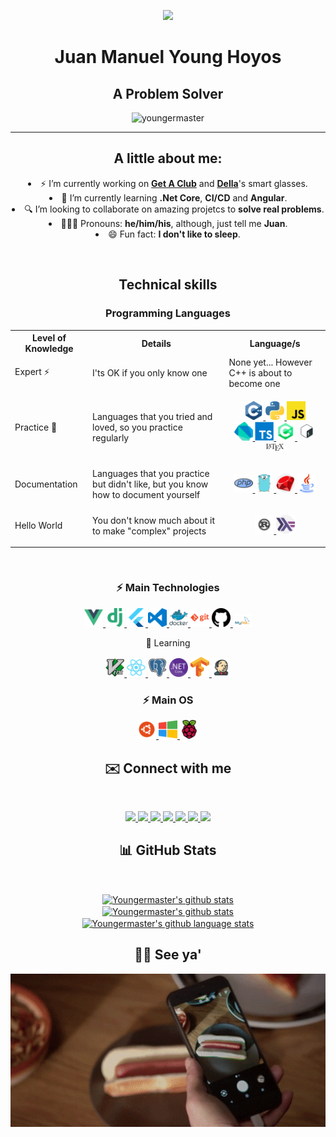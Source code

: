 <p align="center">
  <img width="250px" src="images/circle-cropped-profile.png" />
<h1 align="center">Juan Manuel Young Hoyos</h1>
<h2 align="center">A Problem Solver</h2>
<p align="center"> <img
    src="https://komarev.com/ghpvc/?username=youngermaster&label=Profile views&color=blue&style=plastic"
    alt="youngermaster" /> </p>
</p>

<hr />

<h2 align="center">A little about me:</h2>

<p align="center">
  <li align="center">⚡ I’m currently working on <strong><a href="https://getaclub.io">Get A Club</a></strong> and
    <strong> <a href="https://dellasmartglasses.web.app"> Della</a></strong>'s smart glasses.
  </li>
  <li align="center">📙 I’m currently learning <strong>.Net Core</strong>, <strong>CI/CD</strong> and
    <strong>Angular</strong>.
  </li>
  <li align="center">🔍 I’m looking to collaborate on amazing projetcs to <strong>solve real problems</strong>.</li>
  <li align="center">👱🏼‍♂️ Pronouns: <strong>he/him/his</strong>, although, just tell me <strong>Juan</strong>.</li>
  <li align="center">😄 Fun fact: <strong>I don't like to sleep</strong>.</li>
</p>

<br>
<h2 align="center">Technical skills</h2>

<h3 align="center">Programming Languages</h3>

<table style="width:100%">
  <tr>
    <th>Level of Knowledge</th>
    <th>Details</th>
    <th>Language/s</th>
  </tr>
  <tr>
    <td>Expert ⚡</td>
    <td>I'ts OK if you only know one</td>
    <td>
      None yet... However C++ is about to become one
    </td>
  </tr>
  <tr>
    <td>Practice 🧠</td>
    <td>Languages that you tried and loved, so you practice regularly</td>
    <td>
      <p align="center">
        <a href="https://github.com/Youngermaster?tab=repositories&q=&type=&language=c%2B%2B">
          <img alt="Cpp" width="30px" alt="Cpp" src="images/cpp.png" />
        </a>
        <a href="https://github.com/Youngermaster?tab=repositories&q=&type=&language=python">
          <img alt="python" width="30px" alt="python" src="images/python.png" />
        </a>
        <a href="https://github.com/Youngermaster?tab=repositories&q=&type=&language=javascript">
          <img alt="javascript" width="30px" alt="javascript" src="images/javascript.png" />
        </a>
        <br>
        <a href="https://github.com/Youngermaster?tab=repositories&q=&type=&language=dart">
          <img alt="Dart" width="30px" alt="Dart" src="images/dart.png" />
        </a>
        <a href="https://github.com/Youngermaster?tab=repositories&q=&type=&language=typescript">
          <img alt="typescript" width="30px" alt="typescript" src="images/typescript.png" />
        </a>
        <a href="https://github.com/Youngermaster?tab=repositories&q=&type=&language=c%23">
          <img alt="cSharp" width="30px" alt="cSharp" src="images/cSharp.png" />
        </a>
        <a href="https://github.com/Youngermaster?tab=repositories&q=&type=&language=shell">
          <img alt="bash" width="30px" alt="bash" src="images/bash.png" />
        </a>
        <a href="https://github.com/Youngermaster?tab=repositories&q=&type=&language=tex">
          <img alt="latex" width="30px" alt="latex" src="images/latex.png" />
        </a>
      </p>
    </td>
  </tr>
  <tr>
    <td>Documentation</td>
    <td>Languages that you practice but didn't like, but you know how to document yourself</td>
    <td>
      <p align="center">
        <a href="https://github.com/Youngermaster?tab=repositories&q=&type=&language=php">
          <img alt=php" width="30px" alt="php" src="images/php.png" />
        </a>
        <a href="https://github.com/Youngermaster/Learning-Programming-Languages/tree/master/Go">
          <img alt="go" width="30px" alt="go" src="images/go.png" />
        </a>
        <a href="https://github.com/Youngermaster/Learning-Programming-Languages/tree/master/Ruby">
          <img alt="ruby" width="30px" alt="ruby" src="images/ruby.png" />
        </a>
        <a href="https://github.com/Youngermaster?tab=repositories&q=&type=&language=java">
          <img alt="java" width="30px" alt="java" src="images/java.png" />
        </a>
      <p>
    </td>
  </tr>
  <tr>
    <td>Hello World</td>
    <td>You don't know much about it to make "complex" projects</td>
    <td>
      <p align="center">
        <a href="https://github.com/Youngermaster?tab=repositories&q=&type=&language=rust">
          <img alt="rust" width="30px" alt="rust" src="images/rust.png" />
        </a>
        <a href="https://github.com/Youngermaster?tab=repositories&q=&type=&language=haskell">
          <img alt="haskell" width="30px" alt="haskell" src="images/haskell.png" />
        </a>
      </p>
    </td>
  </tr>
</table>

<br>

<h3 align="center">⚡ Main Technologies</h3>
<p align="center">
  <a href="https://github.com/Youngermaster?tab=repositories&q=&type=&language=javascript">
    <img alt="vue" width="30px" alt="vue" src="images/vue.png" />
  </a>
  <a href="https://github.com/Youngermaster?tab=repositories&q=&type=&language=python">
    <img alt="django" width="30px" alt="django" src="images/django.png" />
  </a>
  <a href="https://github.com/Youngermaster?tab=repositories&q=&type=&language=dart">
    <img alt="flutter" width="30px" alt="flutter" src="images/flutter.png" />
  </a>
  <a href="https://gist.github.com/Youngermaster/d062cf824d5007105aa2ea32d6e988e2">
    <img alt="vscode" width="30px" alt="vscode" src="images/vscode.png" />
  </a>
  <a href="https://github.com/Youngermaster/Docker-Essentials-Coursera-Course">
    <img alt="docker" width="30px" alt="docker" src="images/docker.png" />
  </a>
  <a href="https://github.com/Youngermaster?tab=repositories">
    <img alt="git" width="30px" alt="git" src="images/git.png" />
  </a>
  <a
    href="https://raw.githubusercontent.com/github/explore/80688e429a7d4ef2fca1e82350fe8e3517d3494d/topics/github/github.png">
    <img alt="github" width="30px" alt="github" src="images/github.png" />
  </a>
  <a
    href="https://raw.githubusercontent.com/github/explore/80688e429a7d4ef2fca1e82350fe8e3517d3494d/topics/mysql/mysql.png">
    <img alt="mysql" width="30px" alt="mysql" src="images/mysql.png" />
  </a>
</p>

<p align="center">🧠 Learning</p>
<p align="center">

  <a href="https://upload.wikimedia.org/wikipedia/commons/thumb/9/9f/Vimlogo.svg/1022px-Vimlogo.svg.png">
    <img alt="vim" width="30px" alt="vim" src="images/vim.png" />
  </a>
  <a href="https://github.com/Youngermaster?tab=repositories&q=&type=&language=javascript">
    <img alt="react" width="30px" alt="react" src="images/react.png" />
  </a>
  <a
    href="https://raw.githubusercontent.com/github/explore/80688e429a7d4ef2fca1e82350fe8e3517d3494d/topics/postgresql/postgresql.png">
    <img alt="postgresql" width="30px" alt="postgresql" src="images/postgresql.png" />
  </a>
  <a href="https://github.com/Youngermaster?tab=repositories&q=&type=&language=c%23">
    <img alt="netCore" width="30px" alt="netCore" src="images/netCore.png" />
  </a>
  <a
    href="https://raw.githubusercontent.com/github/explore/80688e429a7d4ef2fca1e82350fe8e3517d3494d/topics/tensorflow/tensorflow.png">
    <img alt="tensorflow" width="30px" alt="tensorflow" src="images/tensorflow.png" />
  </a>
  <a
    href="https://raw.githubusercontent.com/github/explore/80688e429a7d4ef2fca1e82350fe8e3517d3494d/topics/jenkins/jenkins.png">
    <img alt="jenkins" width="30px" alt="jenkins" src="images/jenkins.png" />
  </a>
</p>

<h3 align="center">⚡ Main OS</h3>
<p align="center">
  <a href="https://ubuntu.com">
    <img alt="ubuntu" width="30px" alt="ubuntu" src="images/ubuntu.png" />
  </a>
  <a href="https://www.microsoft.com/en-us/windows/">
    <img alt="windows" width="30px" alt="windows" src="images/windows.png" />
  </a> <a href="https://github.com/Youngermaster?tab=repositories&q=raspberry&type=&language=">
    <img alt="raspberry" width="30px" alt="raspberry" src="images/raspberry.png" />
  </a>
</p>

<h2 align="center">✉️️ Connect with me</h2>
<br />
<p align="center">
  <a href="https://www.linkedin.com/in/juan-manuel-young-hoyos/">
    <img
      src="https://img.shields.io/badge/-LinkedIn-blue?style=flat-square&logo=Linkedin&logoColor=white&linkhttps://www.linkedin.com/in/juan-manuel-young-hoyos-701653157/" />
  </a>
  <a href="https://www.instagram.com/jmyounghoyos/">
    <img
      src="https://img.shields.io/badge/-jmyounghoyos-magenta?style=flat-square&logo=Instagram&logoColor=white&linkhttps://www.Instagram.com/in/juan-manuel-young-hoyos-701653157/" />
  </a>
  <a href="https://twitter.com/jmyounghoyos">
    <img
      src="https://img.shields.io/badge/-jmyounghoyos-blue?style=flat-square&logo=Twitter&logoColor=white&linkhttps://www.Twitter.com/in/juan-manuel-young-hoyos-701653157/" />
  </a>
  <a href="https://discordhub.com/profile/412340197640896513">
    <img
      src="https://img.shields.io/badge/-Youngermaster7943-gray?style=flat-square&logo=discord&logoColor=ffffff&color=7389D8&labelColor=6A7EC2linkhttps://discordhub.com/profile/412340197640896513" />
  </a>
  <a href="https://www.youtube.com/channel/UCyuYHymUH4Adj2YytTdtD4g/videos">
    <img
      src="https://img.shields.io/badge/-Youtube-c14438?style=flat-square&logo=Youtube&logoColor=white&link=mailto:juanmanuel12.13jmyh81@Youtube.com" />
  </a>
  <a href="https://gist.github.com/Youngermaster/d062cf824d5007105aa2ea32d6e988e2">
    <img
      src="https://img.shields.io/badge/-VSCodeSettings-blue?style=flat-square&logo=VisualStudioCode&logoColor=white&https://gist.github.com/Youngermaster/d062cf824d5007105aa2ea32d6e988e2" />
  </a> <a href="mailto:juanmanuel12.13jmyh81@gmail.com">
    <img
      src="https://img.shields.io/badge/-juanmanuel12.13jmyh81@gmail.com-c14438?style=flat-square&logo=Gmail&logoColor=white&link=mailto:juanmanuel12.13jmyh81@gmail.com" />
  </a>
</p>

<h2 align="center">📊 GitHub Stats</h2>
<br>
<p align="center">
  <a href="https://github.com/youngermaster">
    <img align="center"
      src="https://github-readme-stats.anuraghazra1.vercel.app/api?username=youngermaster&show_icons=true&line_height=27"
      alt="Youngermaster's github stats" />
  </a>
  <br>
  <a href="https://github.com/youngermaster">
    <img align="center" src="https://github-readme-streak-stats.herokuapp.com/?user=youngermaster"
      alt="Youngermaster's github stats" />
  </a>
  <br>
  <a href="https://github.com/youngermaster">
    <img align="center" alt="Youngermaster's github language stats "
      src="https://github-readme-stats.vercel.app/api/top-langs/?username=youngermaster&langs_count=10&layout=compact" />
  </a>
</p>
<h2 align="center">👋🏻 See ya'</h2>

<p align="center">
  <a href="/">
    <img alt="raspberry" alt="raspberry" src="images/NotHotDog.gif" />
  </a>
</p>